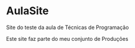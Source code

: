 # AulaSite
Site do teste da aula de Técnicas de Programação

Este site faz parte do meu conjunto de Produções
